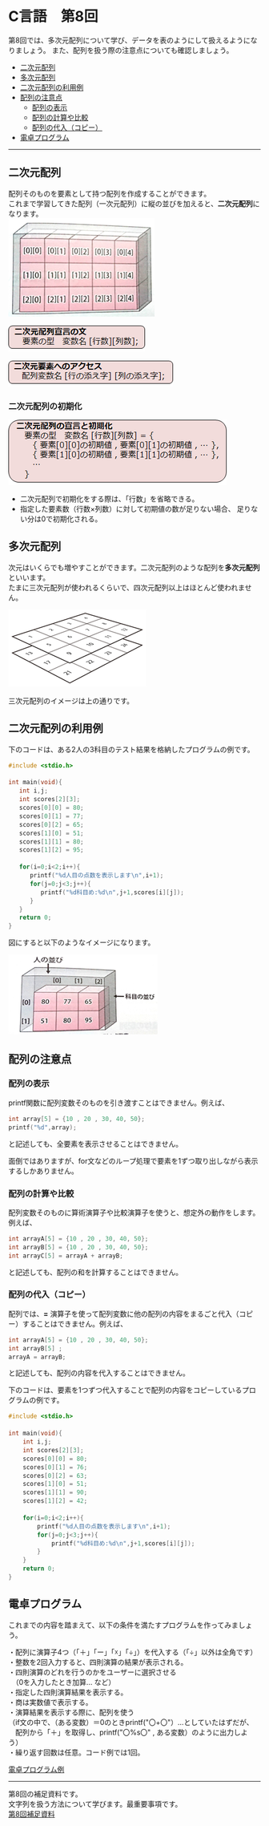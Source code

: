 # C言語　第8回　
第8回では、多次元配列について学び、データを表のようにして扱えるようになりましょう。  また、配列を扱う際の注意点についても確認しましょう。
     
  - [二次元配列](#二次元配列)  
  - [多次元配列](#多次元配列)  
  - [二次元配列の利用例](#二次元配列の利用例)
  - [配列の注意点](#配列の注意点)
      -  [配列の表示](#配列の表示)  
      - [配列の計算や比較](#配列の計算や比較)
      - [配列の代入（コピー）](#配列の代入（コピー）)
  - [電卓プログラム](#電卓プログラム)
  
----------------------

## 二次元配列
配列そのものを要素として持つ配列を作成することができます。  
これまで学習してきた配列（一次元配列）に縦の並びを加えると、**二次元配列**になります。  
![](./img/pc_08_1.png)  

![](./img/pc_08_2.png)  

![](./img/pc_08_3.png)  

### 二次元配列の初期化

![](./img/pc_08_4.png)  

-  二次元配列で初期化をする際は、「行数」を省略できる。  
-  指定した要素数（行数×列数）に対して初期値の数が足りない場合、
足りない分は0で初期化される。
  
## 多次元配列
次元はいくらでも増やすことができます。二次元配列のような配列を**多次元配列**といいます。  
たまに三次元配列が使われるくらいで、四次元配列以上はほとんど使われません。

![](./img/pc_08_5.png)  

三次元配列のイメージは上の通りです。

## 二次元配列の利用例
下のコードは、ある2人の3科目のテスト結果を格納したプログラムの例です。

``` C
#include <stdio.h>

int main(void){
   int i,j;
   int scores[2][3];
   scores[0][0] = 80;
   scores[0][1] = 77;
   scores[0][2] = 65;
   scores[1][0] = 51;
   scores[1][1] = 80;
   scores[1][2] = 95;

   for(i=0;i<2;i++){
      printf("%d人目の点数を表示します\n",i+1);
      for(j=0;j<3;j++){
         printf("%d科目め:%d\n",j+1,scores[i][j]);
      }
   }
   return 0;
}
```

図にすると以下のようなイメージになります。  

![](./img/pc_08_6.png)

## 配列の注意点
### 配列の表示
printf関数に配列変数そのものを引き渡すことはできません。例えば、
``` C
int array[5] = {10 , 20 , 30, 40, 50};
printf("%d",array);
```
と記述しても、全要素を表示させることはできません。

面倒ではありますが、for文などのループ処理で要素を1ずつ取り出しながら表示するしかありません。

### 配列の計算や比較
配列変数そのものに算術演算子や比較演算子を使うと、想定外の動作をします。例えば、
``` C
int arrayA[5] = {10 , 20 , 30, 40, 50};
int arrayB[5] = {10 , 20 , 30, 40, 50};
int arrayC[5] = arrayA + arrayB;
```
と記述しても、配列の和を計算することはできません。

### 配列の代入（コピー）
配列では、**=** 演算子を使って配列変数に他の配列の内容をまるごと代入（コピー）することはできません。例えば、
``` C
int arrayA[5] = {10 , 20 , 30, 40, 50};
int arrayB[5] ;
arrayA = arrayB;
```
と記述しても、配列の内容を代入することはできません。

下のコードは、要素を1つずつ代入することで配列の内容をコピーしているプログラムの例です。

``` C
#include <stdio.h>

int main(void){
    int i,j;
    int scores[2][3];
    scores[0][0] = 80;
    scores[0][1] = 76;
    scores[0][2] = 63;
    scores[1][0] = 51;
    scores[1][1] = 90;
    scores[1][2] = 42;

    for(i=0;i<2;i++){
        printf("%d人目の点数を表示します\n",i+1);
        for(j=0;j<3;j++){
            printf("%d科目め:%d\n",j+1,scores[i][j]);
        }
    }
    return 0;
}
```

## 電卓プログラム
これまでの内容を踏まえて、以下の条件を満たすプログラムを作ってみましょう。  

・配列に演算子4つ（「＋」「ー」「☓」「÷」）を代入する（「÷」以外は全角です）  
・整数を2回入力すると、四則演算の結果が表示される。   
・四則演算のどれを行うのかをユーザーに選択させる  
　（0を入力したとき加算… など）  
・指定した四則演算結果を表示する。  
・商は実数値で表示する。  
・演算結果を表示する際に、配列を使う  
（if文の中で、（ある変数）＝0のときprintf("〇+〇"）…としていたはずだが、  
　配列から「＋」を取得し、printf("〇%s〇" , ある変数）のように出力しよう）  
・繰り返す回数は任意。コード例では1回。  

[電卓プログラム例](pc_code_08_1.md)

-----------------------------------
  第8回の補足資料です。  
 文字列を扱う方法について学びます。最重要事項です。  
  [第8回補足資料](pc_08+.md) 
